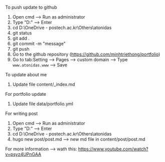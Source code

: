 To push update to github
1. Open cmd --> Run as administrator
2. Type "D:" --> Enter
3. cd D:\OneDrive - postech.ac.kr\Others\atonidas
4. git status
5. git add .
6. git commit -m "message"
7. git push
8. Go to the github repository (https://github.com/minhtriethong/portfolio)
9. Go to tab:Setting --> Pages --> custom domain --> Type `www.atonidas.www` --> Save

To update about me
1. Update file content/_index.md

For portfolio update
1. Update file data/portfolio.yml

For writing post
1. Open cmd --> Run as administrator
2. Type "D:" --> Enter
3. cd D:\OneDrive - postech.ac.kr\Others\atonidas
4. hugo new post/post.md --> new md file in content/post/post.md

For more information --> wath this:
https://www.youtube.com/watch?v=psyz4UPnGAA

